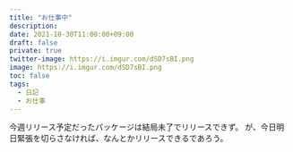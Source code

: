 ```yaml
---
title: "お仕事中"
description: 
date: 2021-10-30T11:00:00+09:00
draft: false
private: true
twitter-image: https://i.imgur.com/dSD7sBI.png
image: https://i.imgur.com/dSD7sBI.png
toc: false
tags:
  - 日記
  - お仕事
---
```


今週リリース予定だったパッケージは結局未了でリリースできず。
が、今日明日緊張を切らさなければ、なんとかリリースできるであろう。

